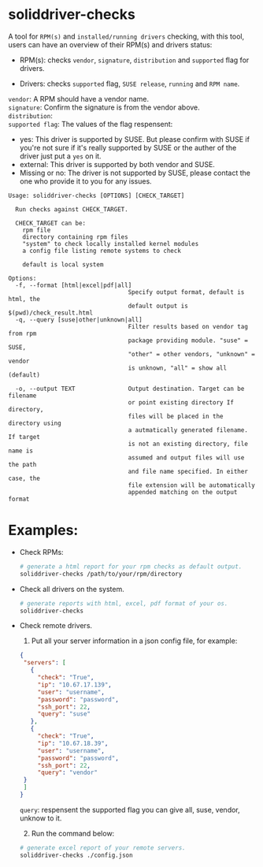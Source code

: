 # soliddriver-checks

A tool for ```RPM(s)``` and ```installed/running drivers``` checking, with this tool, users can have an overview of their RPM(s) and drivers status:


- RPM(s): checks ```vendor```, ```signature```, ```distribution``` and ```supported``` flag for drivers.

- Drivers: checks ```supported``` flag, ```SUSE release```, ```running``` and ```RPM name```.

```vendor```: A RPM should have a vendor name. </br>
```signature```: Confirm the signature is from the vendor above. </br>
```distribution```: </br>
```supported flag```: The values of the flag respensent:
  - yes: This driver is supported by SUSE. But please confirm with SUSE if you're not sure if it's really supported by SUSE or the auther of the driver just put a ```yes``` on it.
  - external: This driver is supported by both vendor and SUSE.
  - Missing or no: The driver is not supported by SUSE, please contact the one who provide it to you for any issues.
  
```
Usage: soliddriver-checks [OPTIONS] [CHECK_TARGET]

  Run checks against CHECK_TARGET.

  CHECK_TARGET can be:
    rpm file
    directory containing rpm files
    "system" to check locally installed kernel modules
    a config file listing remote systems to check

    default is local system

Options:
  -f, --format [html|excel|pdf|all]
                                  Specify output format, default is html, the
                                  default output is $(pwd)/check_result.html
  -q, --query [suse|other|unknown|all]
                                  Filter results based on vendor tag from rpm
                                  package providing module. "suse" = SUSE,
                                  "other" = other vendors, "unknown" = vendor
                                  is unknown, "all" = show all (default)

  -o, --output TEXT               Output destination. Target can be filename
                                  or point existing directory If directory,
                                  files will be placed in the directory using
                                  a autmatically generated filename. If target
                                  is not an existing directory, file name is
                                  assumed and output files will use the path
                                  and file name specified. In either case, the
                                  file extension will be automatically
                                  appended matching on the output format
```

# Examples:
 - Check RPMs: </br>
   ```bash
   # generate a html report for your rpm checks as default output.
   soliddriver-checks /path/to/your/rpm/directory
   ```

 - Check all drivers on the system.
    ```bash
    # generate reports with html, excel, pdf format of your os.
    soliddriver-checks
    ```

 - Check remote drivers.
   1. Put all your server information in a json config file, for example:
   ```json
   {
    "servers": [
      {
        "check": "True",
        "ip": "10.67.17.139",
        "user": "username",
        "password": "password",
        "ssh_port": 22,
        "query": "suse"
      },
      {
		"check": "True",
		"ip": "10.67.18.39",
		"user": "username",
		"password": "password",
		"ssh_port": 22,
		"query": "vendor"
	}
    ]
   }
   ```
   ```query```: respensent the supported flag you can give all, suse, vendor, unknow to it.

   2. Run the command below:
   ```bash
   # generate excel report of your remote servers.
   soliddriver-checks ./config.json
   ```
